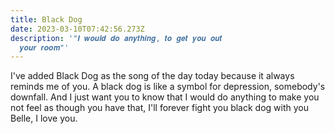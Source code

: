 ```yaml
---
title: Black Dog
date: 2023-03-10T07:42:56.273Z
description: '"𝑰 𝒘𝒐𝒖𝒍𝒅 𝒅𝒐 𝒂𝒏𝒚𝒕𝒉𝒊𝒏𝒈, 𝒕𝒐 𝒈𝒆𝒕 𝒚𝒐𝒖 𝒐𝒖𝒕
  𝒚𝒐𝒖𝒓 𝒓𝒐𝒐𝒎"'
---
```

I've added Black Dog as the song of the day today because it always reminds me of you. A black dog is like a symbol for depression, somebody's downfall. And I just want you to know that I would do anything to make you not feel as though you have that, I'll forever fight you black dog with you Belle, I love you.